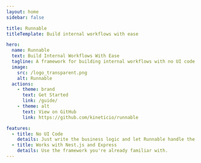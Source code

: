 ```yaml
---
layout: home
sidebar: false

title: Runnable
titleTemplate: Build internal workflows with ease

hero:
  name: Runnable
  text: Build Internal Workflows With Ease
  tagline: A framework for building internal workflows with no UI code.
  image:
    src: /logo_transparent.png
    alt: Runnable
  actions:
    - theme: brand
      text: Get Started
      link: /guide/
    - theme: alt
      text: View on GitHub
      link: https://github.com/kineticio/runnable

features:
  - title: No UI Code
    details: Just write the business logic and let Runnable handle the UI.
  - title: Works with Nest.js and Express
    details: Use the framework you're already familiar with.
---
```

